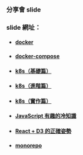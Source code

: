 ### 分享會 slide

### slide 網址：

- #### [docker](https://w5151381guy.github.io/slides/docker.html)

- #### [docker-compose](https://w5151381guy.github.io/slides/docker-compose.html)

- #### [k8s（基礎篇）](https://w5151381guy.github.io/slides/k8s-basic.html)

- #### [k8s（進階篇）](https://w5151381guy.github.io/slides/k8s-advanced.html)

- #### [k8s（實作篇）](https://w5151381guy.github.io/slides/k8s-practice.html)

- #### [JavaScript 有趣的冷知識](https://w5151381guy.github.io/slides/interested-js.html)

- #### [React + D3 的正確姿勢](https://w5151381guy.github.io/slides/d3.html)

- #### [monorepo](https://w5151381guy.github.io/slides/monorepo.html)
